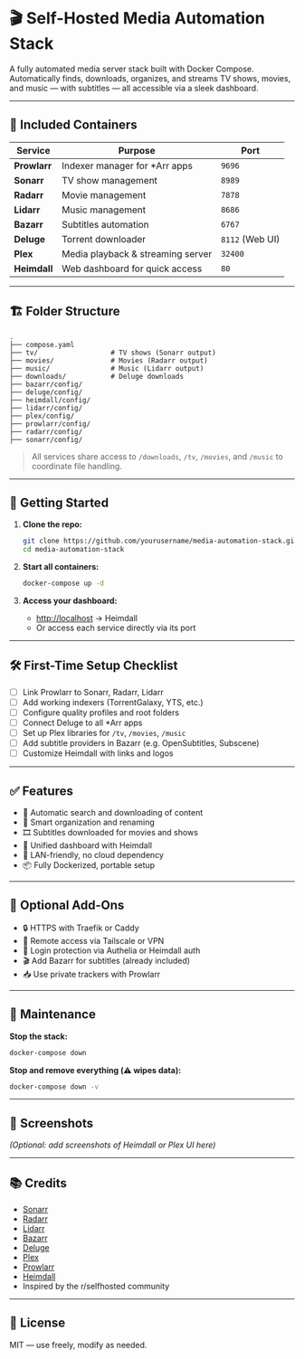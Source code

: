 # 🎬 Self-Hosted Media Automation Stack

A fully automated media server stack built with Docker Compose.  
Automatically finds, downloads, organizes, and streams TV shows, movies, and music — with subtitles — all accessible via a sleek dashboard.

---

## 🧩 Included Containers

| Service     | Purpose                              | Port    |
|-------------|--------------------------------------|---------|
| **Prowlarr** | Indexer manager for *Arr apps         | `9696`  |
| **Sonarr**   | TV show management                    | `8989`  |
| **Radarr**   | Movie management                      | `7878`  |
| **Lidarr**   | Music management                      | `8686`  |
| **Bazarr**   | Subtitles automation                  | `6767`  |
| **Deluge**   | Torrent downloader                    | `8112` (Web UI) |
| **Plex**     | Media playback & streaming server     | `32400` |
| **Heimdall** | Web dashboard for quick access        | `80`    |

---

## 🏗️ Folder Structure

```
.
├── compose.yaml
├── tv/                  # TV shows (Sonarr output)
├── movies/              # Movies (Radarr output)
├── music/               # Music (Lidarr output)
├── downloads/           # Deluge downloads
├── bazarr/config/
├── deluge/config/
├── heimdall/config/
├── lidarr/config/
├── plex/config/
├── prowlarr/config/
├── radarr/config/
├── sonarr/config/
```

> All services share access to `/downloads`, `/tv`, `/movies`, and `/music` to coordinate file handling.

---

## 🚀 Getting Started

1. **Clone the repo:**

   ```bash
   git clone https://github.com/yourusername/media-automation-stack.git
   cd media-automation-stack
   ```

2. **Start all containers:**

   ```bash
   docker-compose up -d
   ```

3. **Access your dashboard:**

   - [http://localhost](http://localhost) → Heimdall
   - Or access each service directly via its port

---

## 🛠️ First-Time Setup Checklist

- [ ] Link Prowlarr to Sonarr, Radarr, Lidarr
- [ ] Add working indexers (TorrentGalaxy, YTS, etc.)
- [ ] Configure quality profiles and root folders
- [ ] Connect Deluge to all *Arr apps
- [ ] Set up Plex libraries for `/tv`, `/movies`, `/music`
- [ ] Add subtitle providers in Bazarr (e.g. OpenSubtitles, Subscene)
- [ ] Customize Heimdall with links and logos

---

## ✅ Features

- 🎯 Automatic search and downloading of content
- 🧠 Smart organization and renaming
- 🎞️ Subtitles downloaded for movies and shows
- 🧩 Unified dashboard with Heimdall
- 📡 LAN-friendly, no cloud dependency
- 📦 Fully Dockerized, portable setup

---

## 🔐 Optional Add-Ons

- 🔒 HTTPS with Traefik or Caddy
- 🧳 Remote access via Tailscale or VPN
- 🔑 Login protection via Authelia or Heimdall auth
- 🎬 Add Bazarr for subtitles (already included)
- 📥 Use private trackers with Prowlarr

---

## 🧼 Maintenance

**Stop the stack:**

```bash
docker-compose down
```

**Stop and remove everything (⚠️ wipes data):**

```bash
docker-compose down -v
```

---

## 📸 Screenshots

*(Optional: add screenshots of Heimdall or Plex UI here)*

---

## 📚 Credits

- [Sonarr](https://sonarr.tv/)
- [Radarr](https://radarr.video/)
- [Lidarr](https://lidarr.audio/)
- [Bazarr](https://www.bazarr.media/)
- [Deluge](https://deluge-torrent.org/)
- [Plex](https://www.plex.tv/)
- [Prowlarr](https://github.com/Prowlarr/Prowlarr)
- [Heimdall](https://heimdall.site/)
- Inspired by the r/selfhosted community

---

## 🧙 License

MIT — use freely, modify as needed.
